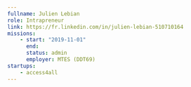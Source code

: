 ```yaml
---
fullname: Julien Lebian
role: Intrapreneur
link: https://fr.linkedin.com/in/julien-lebian-510710164
missions:
    - start: "2019-11-01"
      end:
      status: admin
      employer: MTES (DDT69)
startups:
    - access4all
---
```

